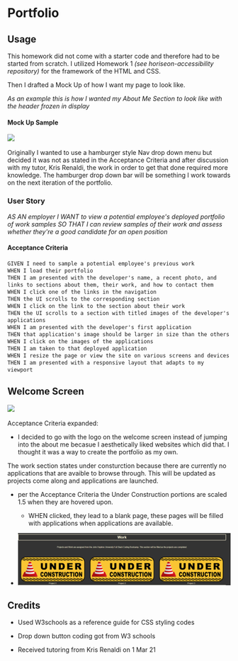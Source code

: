 <h1>Portfolio</h1>

## Usage

This homework did not come with a starter code and therefore had to be started from scratch. I utilized Homework 1 <i>(see horiseon-accessibility repository)</i> for the framework of the HTML and CSS.

Then I drafted a Mock Up of how I want my page to look like. 

 *As an example this is how I wanted my About Me Section to look like with the header frozen in display*

#### Mock Up Sample

![](./image/mockup-aboutme.png)

Originally I wanted to use a hamburger style Nav drop down menu but decided it was not as stated in the Acceptance Criteria and after discussion with my tutor, Kris Renaldi, the work in order to get that done required more knowledge. The hamburger drop down bar will be something I work towards on the next iteration of the portfolio.

### User Story

*AS AN employer
I WANT to view a potential employee's deployed portfolio of work samples
SO THAT I can review samples of their work and assess whether they're a good candidate for an open position*

#### Acceptance Criteria

```
GIVEN I need to sample a potential employee's previous work
WHEN I load their portfolio
THEN I am presented with the developer's name, a recent photo, and links to sections about them, their work, and how to contact them
WHEN I click one of the links in the navigation
THEN the UI scrolls to the corresponding section
WHEN I click on the link to the section about their work
THEN the UI scrolls to a section with titled images of the developer's applications
WHEN I am presented with the developer's first application
THEN that application's image should be larger in size than the others
WHEN I click on the images of the applications
THEN I am taken to that deployed application
WHEN I resize the page or view the site on various screens and devices
THEN I am presented with a responsive layout that adapts to my viewport
```

## Welcome Screen

![](.images/home-screen.png)

Acceptance Criteria expanded:

- I decided to go with the logo on the welcome screen instead of jumping into the about me becasue I aesthetically liked websites which did that. I thought it was a way to create the portfolio as my own.

The work section states under consturction because there are currently no applications that are avaible to browse through. This will be updated as projects come along and applications are launched.  

- per the Acceptance Criteria the Under Construction portions are scaled 1.5 when they are hovered upon. 
  
  - WHEN clicked, they lead to a blank page, these pages will be filled with applications when applications are available.

- ![](./images/work-section.PNG)

## Credits

- Used W3schools as a reference guide for CSS styling codes

- Drop down button coding got from W3 schools

- Received tutoring from Kris Renaldi on 1 Mar 21